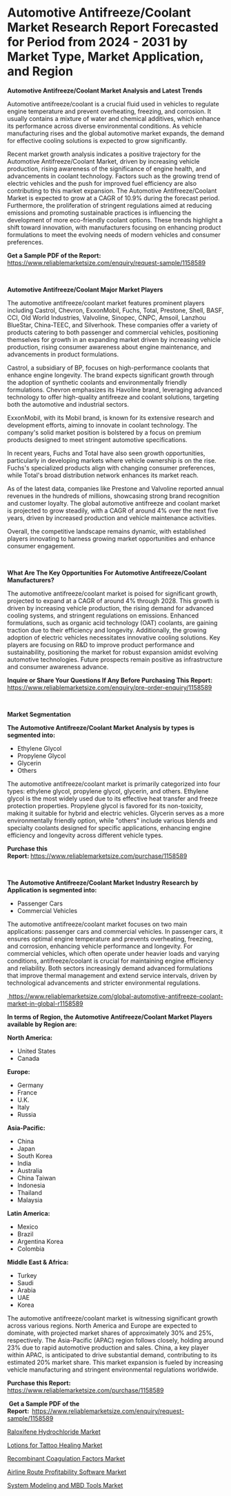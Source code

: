 <p><h1>Automotive Antifreeze/Coolant Market Research Report Forecasted for Period from 2024 -  2031 by Market Type, Market Application, and Region</h1></p><p><strong>Automotive Antifreeze/Coolant Market Analysis and Latest Trends</strong></p>
<p><p>Automotive antifreeze/coolant is a crucial fluid used in vehicles to regulate engine temperature and prevent overheating, freezing, and corrosion. It usually contains a mixture of water and chemical additives, which enhance its performance across diverse environmental conditions. As vehicle manufacturing rises and the global automotive market expands, the demand for effective cooling solutions is expected to grow significantly.</p><p>Recent market growth analysis indicates a positive trajectory for the Automotive Antifreeze/Coolant Market, driven by increasing vehicle production, rising awareness of the significance of engine health, and advancements in coolant technology. Factors such as the growing trend of electric vehicles and the push for improved fuel efficiency are also contributing to this market expansion. The Automotive Antifreeze/Coolant Market is expected to grow at a CAGR of 10.9% during the forecast period. Furthermore, the proliferation of stringent regulations aimed at reducing emissions and promoting sustainable practices is influencing the development of more eco-friendly coolant options. These trends highlight a shift toward innovation, with manufacturers focusing on enhancing product formulations to meet the evolving needs of modern vehicles and consumer preferences.</p></p>
<p><strong>Get a Sample PDF of the Report:&nbsp;</strong> <a href="https://www.reliablemarketsize.com/enquiry/request-sample/1158589?utm_campaign=1105&utm_medium=2&utm_source=Github&utm_content=ia&utm_term=05122024&utm_id=automotive-antifreezecoolant">https://www.reliablemarketsize.com/enquiry/request-sample/1158589</a></p>
<p>&nbsp;</p>
<p><strong>Automotive Antifreeze/Coolant Major Market Players</strong></p>
<p><p>The automotive antifreeze/coolant market features prominent players including Castrol, Chevron, ExxonMobil, Fuchs, Total, Prestone, Shell, BASF, CCI, Old World Industries, Valvoline, Sinopec, CNPC, Amsoil, Lanzhou BlueStar, China-TEEC, and Silverhook. These companies offer a variety of products catering to both passenger and commercial vehicles, positioning themselves for growth in an expanding market driven by increasing vehicle production, rising consumer awareness about engine maintenance, and advancements in product formulations.</p><p>Castrol, a subsidiary of BP, focuses on high-performance coolants that enhance engine longevity. The brand expects significant growth through the adoption of synthetic coolants and environmentally friendly formulations. Chevron emphasizes its Havoline brand, leveraging advanced technology to offer high-quality antifreeze and coolant solutions, targeting both the automotive and industrial sectors.</p><p>ExxonMobil, with its Mobil brand, is known for its extensive research and development efforts, aiming to innovate in coolant technology. The company's solid market position is bolstered by a focus on premium products designed to meet stringent automotive specifications.</p><p>In recent years, Fuchs and Total have also seen growth opportunities, particularly in developing markets where vehicle ownership is on the rise. Fuchs's specialized products align with changing consumer preferences, while Total's broad distribution network enhances its market reach.</p><p>As of the latest data, companies like Prestone and Valvoline reported annual revenues in the hundreds of millions, showcasing strong brand recognition and customer loyalty. The global automotive antifreeze and coolant market is projected to grow steadily, with a CAGR of around 4% over the next five years, driven by increased production and vehicle maintenance activities.</p><p>Overall, the competitive landscape remains dynamic, with established players innovating to harness growing market opportunities and enhance consumer engagement.</p></p>
<p>&nbsp;</p>
<p><strong>What Are The Key Opportunities For Automotive Antifreeze/Coolant Manufacturers?</strong></p>
<p><p>The automotive antifreeze/coolant market is poised for significant growth, projected to expand at a CAGR of around 4% through 2028. This growth is driven by increasing vehicle production, the rising demand for advanced cooling systems, and stringent regulations on emissions. Enhanced formulations, such as organic acid technology (OAT) coolants, are gaining traction due to their efficiency and longevity. Additionally, the growing adoption of electric vehicles necessitates innovative cooling solutions. Key players are focusing on R&D to improve product performance and sustainability, positioning the market for robust expansion amidst evolving automotive technologies. Future prospects remain positive as infrastructure and consumer awareness advance.</p></p>
<p><strong>Inquire or Share Your Questions If Any Before Purchasing This Report:</strong> <a href="https://www.reliablemarketsize.com/enquiry/pre-order-enquiry/1158589?utm_campaign=1105&utm_medium=2&utm_source=Github&utm_content=ia&utm_term=05122024&utm_id=automotive-antifreezecoolant">https://www.reliablemarketsize.com/enquiry/pre-order-enquiry/1158589</a></p>
<p>&nbsp;</p>
<p><strong>Market Segmentation</strong></p>
<p><strong>The Automotive Antifreeze/Coolant Market Analysis by types is segmented into:</strong></p>
<p><ul><li>Ethylene Glycol</li><li>Propylene Glycol</li><li>Glycerin</li><li>Others</li></ul></p>
<p><p>The automotive antifreeze/coolant market is primarily categorized into four types: ethylene glycol, propylene glycol, glycerin, and others. Ethylene glycol is the most widely used due to its effective heat transfer and freeze protection properties. Propylene glycol is favored for its non-toxicity, making it suitable for hybrid and electric vehicles. Glycerin serves as a more environmentally friendly option, while "others" include various blends and specialty coolants designed for specific applications, enhancing engine efficiency and longevity across different vehicle types.</p></p>
<p><strong>Purchase this Report:&nbsp;</strong><a href="https://www.reliablemarketsize.com/purchase/1158589?utm_campaign=1105&utm_medium=2&utm_source=Github&utm_content=ia&utm_term=05122024&utm_id=automotive-antifreezecoolant">https://www.reliablemarketsize.com/purchase/1158589</a></p>
<p>&nbsp;</p>
<p><strong>The Automotive Antifreeze/Coolant Market Industry Research by Application is segmented into:</strong></p>
<p><ul><li>Passenger Cars</li><li>Commercial Vehicles</li></ul></p>
<p><p>The automotive antifreeze/coolant market focuses on two main applications: passenger cars and commercial vehicles. In passenger cars, it ensures optimal engine temperature and prevents overheating, freezing, and corrosion, enhancing vehicle performance and longevity. For commercial vehicles, which often operate under heavier loads and varying conditions, antifreeze/coolant is crucial for maintaining engine efficiency and reliability. Both sectors increasingly demand advanced formulations that improve thermal management and extend service intervals, driven by technological advancements and stricter environmental regulations.</p></p>
<p><a href="https://www.reliablemarketsize.com/global-automotive-antifreeze-coolant-market-in-global-r1158589?utm_campaign=1105&utm_medium=2&utm_source=Github&utm_content=ia&utm_term=05122024&utm_id=automotive-antifreezecoolant">&nbsp;https://www.reliablemarketsize.com/global-automotive-antifreeze-coolant-market-in-global-r1158589</a></p>
<p><strong>In terms of Region, the Automotive Antifreeze/Coolant Market Players available by Region are:</strong></p>
<p>
    <p> <strong> North America: </strong>
        <ul>
            <li>United States</li>
            <li>Canada</li>
        </ul>
        </p> 
    <p> <strong> Europe: </strong>
        <ul>
            <li>Germany</li>
            <li>France</li>
            <li>U.K.</li>
            <li>Italy</li>
            <li>Russia</li>
        </ul>
        </p> 
    <p> <strong> Asia-Pacific: </strong>
        <ul>
            <li>China</li>
            <li>Japan</li>
            <li>South Korea</li>
            <li>India</li>
            <li>Australia</li>
            <li>China Taiwan</li>
            <li>Indonesia</li>
            <li>Thailand</li>
            <li>Malaysia</li>
        </ul>
        </p> 
    <p> <strong> Latin America: </strong>
        <ul>
            <li>Mexico</li>
            <li>Brazil</li>
            <li>Argentina Korea</li>
            <li>Colombia</li>
        </ul>
        </p> 
    <p> <strong> Middle East & Africa: </strong>
        <ul>
            <li>Turkey</li>
            <li>Saudi</li>
            <li>Arabia</li>
            <li>UAE</li>
            <li>Korea</li>
        </ul>
    </p>
    </p>
<p><p>The automotive antifreeze/coolant market is witnessing significant growth across various regions. North America and Europe are expected to dominate, with projected market shares of approximately 30% and 25%, respectively. The Asia-Pacific (APAC) region follows closely, holding around 23% due to rapid automotive production and sales. China, a key player within APAC, is anticipated to drive substantial demand, contributing to its estimated 20% market share. This market expansion is fueled by increasing vehicle manufacturing and stringent environmental regulations worldwide.</p></p>
<p><strong>Purchase this Report: </strong><a href="https://www.reliablemarketsize.com/purchase/1158589?utm_campaign=1105&utm_medium=2&utm_source=Github&utm_content=ia&utm_term=05122024&utm_id=automotive-antifreezecoolant">https://www.reliablemarketsize.com/purchase/1158589</a></p>
<p>&nbsp;<strong>Get a Sample PDF of the Report:&nbsp;&nbsp;</strong><a href="https://www.reliablemarketsize.com/enquiry/request-sample/1158589?utm_campaign=1105&utm_medium=2&utm_source=Github&utm_content=ia&utm_term=05122024&utm_id=automotive-antifreezecoolant">https://www.reliablemarketsize.com/enquiry/request-sample/1158589</a></p>
<p><strong></strong></p>
<p><p><a href="https://www.linkedin.com/pulse/comprehensive-raloxifene-hydrochloride-market-report-2024-2031-kpr1e?utm_campaign=1105&utm_medium=2&utm_source=Github&utm_content=ia&utm_term=05122024&utm_id=automotive-antifreezecoolant">Raloxifene Hydrochloride Market</a></p><p><a href="https://issuu.com/reportprime-2/docs/lotions-for-tattoo-healing-market-size-2030.pptx?utm_campaign=1105&utm_medium=2&utm_source=Github&utm_content=ia&utm_term=05122024&utm_id=automotive-antifreezecoolant">Lotions for Tattoo Healing Market</a></p><p><a href="https://www.linkedin.com/pulse/recombinant-coagulation-factors-market-size-competitive-differentiation-73kze?utm_campaign=1105&utm_medium=2&utm_source=Github&utm_content=ia&utm_term=05122024&utm_id=automotive-antifreezecoolant">Recombinant Coagulation Factors Market</a></p><p><a href="https://github.com/NorbertYates/Market-Research-Report-List-7/blob/main/airline-route-profitability-software-market.md?utm_campaign=1105&utm_medium=2&utm_source=Github&utm_content=ia&utm_term=05122024&utm_id=automotive-antifreezecoolant">Airline Route Profitability Software Market</a></p><p><a href="https://issuu.com/reportprime-2/docs/system-modeling-and-mbd-tools-market-size-2030.ppt?utm_campaign=1105&utm_medium=2&utm_source=Github&utm_content=ia&utm_term=05122024&utm_id=automotive-antifreezecoolant">System Modeling and MBD Tools Market</a></p></p>